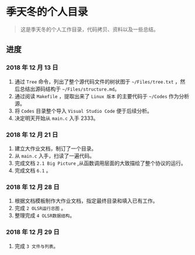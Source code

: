 # 季天冬的个人目录

> 这是季天冬的个人工作目录，代码拷贝、资料以及一些总结。

## 进度

### 2018 年 12 月 13 日

1. 通过 `Tree` 命令，列出了整个源代码文件的树状图于  `~/Files/tree.txt` ，然后总结出源码结构于 `~/Files/structure.md`。
2. 通过阅读  `Makefile` ，提取出来了  `Linux 版本` 的主要代码于 `~/Codes` 作为分析源。
3. 将 `Codes` 目录整个导入 `Visual Studio Code` 便于后续分析。
4. 决定明天开始从 `main.c` 入手 2333。

### 2018 年 12 月 21 日

1. 建立大作业文档，制订了一个目录。
2. 从 `main.c` 入手，扫读了一遍代码。
3. 完成文档 `2.1 Big Picture` ,从函数调用层面的大致描绘了整个协议的运行。
4. 完成文档 `6.1` 。

### 2018 年 12 月 28 日

1. 根据文档模板制作大作业文档，指定最终目录和填入已有工作。
2. 完成 `2 OLSR运行总图` 。
3. 整理完成 `4 OLSR数据结构`。

### 2018 年 12 月 29 日

1. 完成 `3 文件与列表`。
